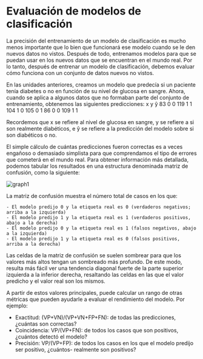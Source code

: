 # Evaluación de modelos de clasificación

La precisión del entrenamiento de un modelo de clasificación es mucho menos importante que lo bien que funcionará ese modelo cuando se le den nuevos datos no vistos. Después de todo, entrenamos modelos para que se puedan usar en los nuevos datos que se encuentran en el mundo real. Por lo tanto, después de entrenar un modelo de clasificación, debemos evaluar cómo funciona con un conjunto de datos nuevos no vistos.

En las unidades anteriores, creamos un modelo que predecía si un paciente tenía diabetes o no en función de su nivel de glucosa en sangre. Ahora, cuando se aplica a algunos datos que no formaban parte del conjunto de entrenamiento, obtenemos las siguientes predicciones:
x 	y 	ŷ
83 	0 	0
119 	1 	1
104 	1 	0
105 	0 	1
86 	0 	0
109 	1 	1

Recordemos que x se refiere al nivel de glucosa en sangre, y se refiere a si son realmente diabéticos, e ŷ se refiere a la predicción del modelo sobre si son diabéticos o no.

El simple cálculo de cuántas predicciones fueron correctas es a veces engañoso o demasiado simplista para que comprendamos el tipo de errores que cometerá en el mundo real. Para obtener información más detallada, podemos tabular los resultados en una estructura denominada matriz de confusión, como la siguiente:

![graph1](https://docs.microsoft.com/es-es/learn/modules/train-evaluate-classification-models/media/confusion-matrix.png)

La matriz de confusión muestra el número total de casos en los que:

    - El modelo predijo 0 y la etiqueta real es 0 (verdaderos negativos; arriba a la izquierda)
    - El modelo predijo 1 y la etiqueta real es 1 (verdaderos positivos, abajo a la derecha)
    - El modelo predijo 0 y la etiqueta real es 1 (falsos negativos, abajo a la izquierda)
    - El modelo predijo 1 y la etiqueta real es 0 (falsos positivos, arriba a la derecha)

Las celdas de la matriz de confusión se suelen sombrear para que los valores más altos tengan un sombreado más profundo. De este modo, resulta más fácil ver una tendencia diagonal fuerte de la parte superior izquierda a la inferior derecha, resaltando las celdas en las que el valor predicho y el valor real son los mismos.

A partir de estos valores principales, puede calcular un rango de otras métricas que pueden ayudarle a evaluar el rendimiento del modelo. Por ejemplo:

   - Exactitud: (VP+VN)/(VP+VN+FP+FN): de todas las predicciones, ¿cuántas son correctas?
   - Coincidencia: VP/(VP+FN): de todos los casos que son positivos, ¿cuántos detectó el modelo?
   - Precisión: VP/(VP+FP): de todos los casos en los que el modelo predijo ser positivo, ¿cuántos- realmente son positivos?
